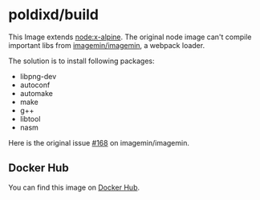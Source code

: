# poldixd/build

This Image extends [node:x-alpine](https://hub.docker.com/_/node/). The original node image can't compile important libs from [imagemin/imagemin](https://github.com/imagemin/imagemin), a webpack loader.

The solution is to install following packages:

- libpng-dev
- autoconf
- automake
- make
- g++
- libtool
- nasm

Here is the original issue [#168](https://github.com/imagemin/imagemin/issues/168#issuecomment-265545957) on imagemin/imagemin.

## Docker Hub

You can find this image on [Docker Hub](https://hub.docker.com/r/poldixd/build/).
